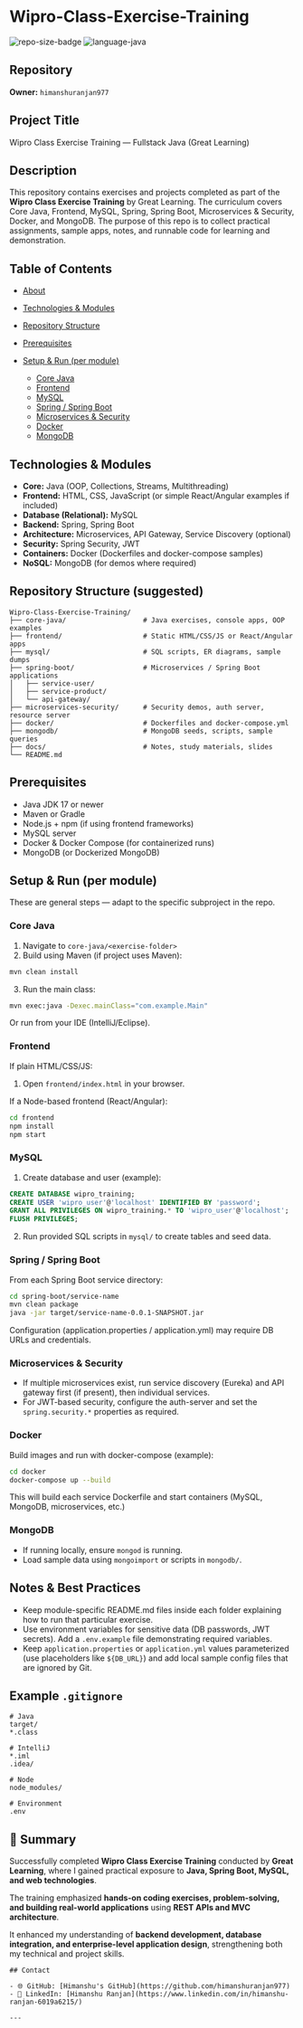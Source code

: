 # Wipro-Class-Exercise-Training

![repo-size-badge](https://img.shields.io/badge/Repo-Wipro--Class--Exercise--Training-blue)
![language-java](https://img.shields.io/badge/Language-Java-orange)

## Repository

**Owner:** `himanshuranjan977`

## Project Title

Wipro Class Exercise Training — Fullstack Java (Great Learning)

## Description

This repository contains exercises and projects completed as part of the **Wipro Class Exercise Training** by Great Learning. The curriculum covers Core Java, Frontend, MySQL, Spring, Spring Boot, Microservices & Security, Docker, and MongoDB. The purpose of this repo is to collect practical assignments, sample apps, notes, and runnable code for learning and demonstration.

## Table of Contents

* [About](#description)
* [Technologies & Modules](#technologies--modules)
* [Repository Structure](#repository-structure)
* [Prerequisites](#prerequisites)
* [Setup & Run (per module)](#setup--run-per-module)

  * [Core Java](#core-java)
  * [Frontend](#frontend)
  * [MySQL](#mysql)
  * [Spring / Spring Boot](#spring--spring-boot)
  * [Microservices & Security](#microservices--security)
  * [Docker](#docker)
  * [MongoDB](#mongodb)


## Technologies & Modules

* **Core:** Java (OOP, Collections, Streams, Multithreading)
* **Frontend:** HTML, CSS, JavaScript (or simple React/Angular examples if included)
* **Database (Relational):** MySQL
* **Backend:** Spring, Spring Boot
* **Architecture:** Microservices, API Gateway, Service Discovery (optional)
* **Security:** Spring Security, JWT
* **Containers:** Docker (Dockerfiles and docker-compose samples)
* **NoSQL:** MongoDB (for demos where required)

## Repository Structure (suggested)

```
Wipro-Class-Exercise-Training/
├── core-java/                   # Java exercises, console apps, OOP examples
├── frontend/                    # Static HTML/CSS/JS or React/Angular apps
├── mysql/                       # SQL scripts, ER diagrams, sample dumps
├── spring-boot/                 # Microservices / Spring Boot applications
│   ├── service-user/
│   ├── service-product/
│   └── api-gateway/
├── microservices-security/      # Security demos, auth server, resource server
├── docker/                      # Dockerfiles and docker-compose.yml
├── mongodb/                     # MongoDB seeds, scripts, sample queries
├── docs/                        # Notes, study materials, slides
└── README.md
```

## Prerequisites

* Java JDK 17 or newer
* Maven or Gradle
* Node.js + npm (if using frontend frameworks)
* MySQL server
* Docker & Docker Compose (for containerized runs)
* MongoDB (or Dockerized MongoDB)

## Setup & Run (per module)

These are general steps — adapt to the specific subproject in the repo.

### Core Java

1. Navigate to `core-java/<exercise-folder>`
2. Build using Maven (if project uses Maven):

```bash
mvn clean install
```

3. Run the main class:

```bash
mvn exec:java -Dexec.mainClass="com.example.Main"
```

Or run from your IDE (IntelliJ/Eclipse).

### Frontend

If plain HTML/CSS/JS:

1. Open `frontend/index.html` in your browser.

If a Node-based frontend (React/Angular):

```bash
cd frontend
npm install
npm start
```

### MySQL

1. Create database and user (example):

```sql
CREATE DATABASE wipro_training;
CREATE USER 'wipro_user'@'localhost' IDENTIFIED BY 'password';
GRANT ALL PRIVILEGES ON wipro_training.* TO 'wipro_user'@'localhost';
FLUSH PRIVILEGES;
```

2. Run provided SQL scripts in `mysql/` to create tables and seed data.

### Spring / Spring Boot

From each Spring Boot service directory:

```bash
cd spring-boot/service-name
mvn clean package
java -jar target/service-name-0.0.1-SNAPSHOT.jar
```

Configuration (application.properties / application.yml) may require DB URLs and credentials.

### Microservices & Security

* If multiple microservices exist, run service discovery (Eureka) and API gateway first (if present), then individual services.
* For JWT-based security, configure the auth-server and set the `spring.security.*` properties as required.

### Docker

Build images and run with docker-compose (example):

```bash
cd docker
docker-compose up --build
```

This will build each service Dockerfile and start containers (MySQL, MongoDB, microservices, etc.)

### MongoDB

* If running locally, ensure `mongod` is running.
* Load sample data using `mongoimport` or scripts in `mongodb/`.

## Notes & Best Practices

* Keep module-specific README.md files inside each folder explaining how to run that particular exercise.
* Use environment variables for sensitive data (DB passwords, JWT secrets). Add a `.env.example` file demonstrating required variables.
* Keep `application.properties` or `application.yml` values parameterized (use placeholders like `${DB_URL}`) and add local sample config files that are ignored by Git.

## Example `.gitignore`

```
# Java
target/
*.class

# IntelliJ
*.iml
.idea/

# Node
node_modules/

# Environment
.env
```
## 📘 Summary

Successfully completed **Wipro Class Exercise Training** conducted by **Great Learning**, where I gained practical exposure to **Java, Spring Boot, MySQL, and web technologies**.  

The training emphasized **hands-on coding exercises, problem-solving, and building real-world applications** using **REST APIs and MVC architecture**.  

It enhanced my understanding of **backend development, database integration, and enterprise-level application design**, strengthening both my technical and project skills.
```
## Contact

- 🌐 GitHub: [Himanshu's GitHub](https://github.com/himanshuranjan977)  
- 💼 LinkedIn: [Himanshu Ranjan](https://www.linkedin.com/in/himanshu-ranjan-6019a6215/)  

---

